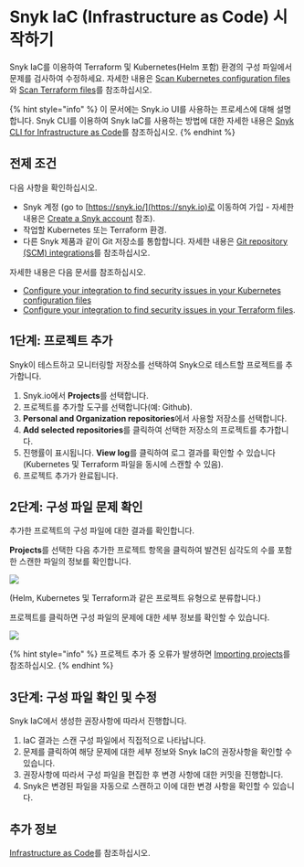 # Snyk IaC (Infrastructure as Code) 시작하기

Snyk IaC를 이용하여 Terraform 및 Kubernetes(Helm 포함) 환경의 구성 파일에서 문제를 검사하여 수정하세요. 자세한 내용은 [Scan Kubernetes configuration files](../../products/snyk-infrastructure-as-code/scan-kubernetes-configuration-files/)와 [Scan Terraform files](../../products/snyk-infrastructure-as-code/scan-terraform-files/)를 참조하십시오.

{% hint style="info" %}
이 문서에는 Snyk.io UI를 사용하는 프로세스에 대해 설명합니다. Snyk CLI를 이용하여 Snyk IaC를 사용하는 방법에 대한 자세한 내용은 [Snyk CLI for Infrastructure as Code](../../products/snyk-infrastructure-as-code/snyk-cli-for-infrastructure-as-code/)를 참조하십시오.
{% endhint %}

## 전제 조건

다음 사항을 확인하십시오.

* Snyk 계정 (go to [https://snyk.io/](https://snyk.io)로 이동하여 가입 - 자세한 내용은 [Create a Snyk account](https://docs.snyk.io/getting-started/getting-started-snyk-products) 참조).
* 작업할 Kubernetes 또는 Terraform 환경.
* 다른 Snyk 제품과 같이 Git 저장소를 통합합니다. 자세한 내용은 [Git repository (SCM) integrations](../../features/integrations/git-repository-scm-integrations/)를 참조하십시오.

자세한 내용은 다음 문서를 참조하십시오.

* [Configure your integration to find security issues in your Kubernetes configuration files](https://docs.snyk.io/snyk-infrastructure-as-code/scan-kubernetes-configuration-files/configure-integration-for-security-issues-in-kubernetes-configuration-files)
* [Configure your integration to find security issues in your Terraform files](https://docs.snyk.io/snyk-infrastructure-as-code/scan-terraform-files/configure-your-integration-to-find-security-issues-in-your-terraform-filess).

## 1단계: 프로젝트 추가

Snyk이 테스트하고 모니터링할 저장소를 선택하여 Snyk으로 테스트할 프로젝트를 추가합니다.

1. Snyk.io에서 **Projects**를 선택합니다.
2. 프로젝트를 추가할 도구를 선택합니다(예: Github).
3. **Personal and Organization repositories**에서 사용할 저장소를 선택합니다.
4. **Add selected repositories**를 클릭하여 선택한 저장소의 프로젝트를 추가합니다.
5. 진행률이 표시됩니다. **View log**를 클릭하여 로그 결과를 확인할 수 있습니다(Kubernetes 및 Terraform 파일을 동시에 스캔할 수 있음).
6. 프로젝트 추가가 완료됩니다.

## 2단계: 구성 파일 문제 확인

추가한 프로젝트의 구성 파일에 대한 결과를 확인합니다.

**Projects**를 선택한 다음 추가한 프로젝트 항목을 클릭하여 발견된 심각도의 수를 포함한 스캔한 파일의 정보를 확인합니다.

![](../../.gitbook/assets/iac\_-\_issues\_list.png)

(Helm, Kubernetes 및 Terraform과 같은 프로젝트 유형으로 분류합니다.)

프로젝트를 클릭하면 구성 파일의 문제에 대한 세부 정보를 확인할 수 있습니다.

![](../../.gitbook/assets/iac\_-\_select\_config\_file.png)

{% hint style="info" %}
프로젝트 추가 중 오류가 발생하면 [Importing projects](https://support.snyk.io/hc/en-us/sections/360000923478-Importing-projects)를 참조하십시오.
{% endhint %}

## 3단계: 구성 파일 확인 및 수정

Snyk IaC에서 생성한 권장사항에 따라서 진행합니다.

1. IaC 결과는 스캔 구성 파일에서 직접적으로 나타납니다.
2. 문제를 클릭하여 해당 문제에 대한 세부 정보와 Snyk IaC의 권장사항을 확인할 수 있습니다.
3. 권장사항에 따라서 구성 파일을 편집한 후 변경 사항에 대한 커밋을 진행합니다.
4. Snyk은 변경된 파일을 자동으로 스캔하고 이에 대한 변경 사항을 확인할 수 있습니다.

## 추가 정보

[Infrastructure as Code](https://docs.snyk.io/snyk-infrastructure-as-code)를 참조하십시오.
